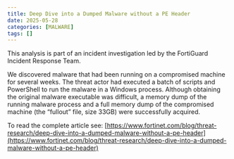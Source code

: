 ```yaml
---
title: Deep Dive into a Dumped Malware without a PE Header
date: 2025-05-28
categories: [MALWARE]
tags: [] 
---
```


This analysis is part of an incident investigation led by the FortiGuard Incident Response Team.


We discovered malware that had been running on a compromised machine for several weeks. The threat actor had executed a batch of scripts and PowerShell to run the malware in a Windows process. Although obtaining the original malware executable was difficult, a memory dump of the running malware process and a full memory dump of the compromised machine (the “fullout” file, size 33GB) were successfully acquired.

To read the complete article see: [https://www.fortinet.com/blog/threat-research/deep-dive-into-a-dumped-malware-without-a-pe-header](https://www.fortinet.com/blog/threat-research/deep-dive-into-a-dumped-malware-without-a-pe-header)
